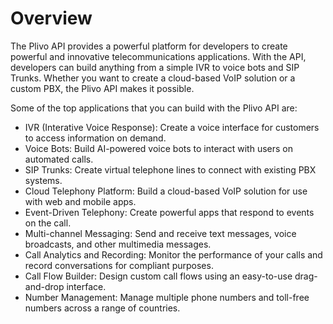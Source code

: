# Overview

The Plivo API provides a powerful platform for developers to create powerful
and innovative telecommunications applications. With the API, developers can
build anything from a simple IVR to voice bots and SIP Trunks. Whether you want
to create a cloud-based VoIP solution or a custom PBX, the Plivo API makes it
possible.

Some of the top applications that you can build with the Plivo API are:

- IVR (Interative Voice Response): Create a voice interface for customers to
  access information on demand.
- Voice Bots: Build AI-powered voice bots to interact with users on automated
  calls.
- SIP Trunks: Create virtual telephone lines to connect with existing PBX
  systems.
- Cloud Telephony Platform: Build a cloud-based VoIP solution for use with web
  and mobile apps.
- Event-Driven Telephony: Create powerful apps that respond to events on the
  call.
- Multi-channel Messaging: Send and receive text messages, voice broadcasts,
  and other multimedia messages.
- Call Analytics and Recording: Monitor the performance of your calls and
  record conversations for compliant purposes.
- Call Flow Builder: Design custom call flows using an easy-to-use
  drag-and-drop interface.
- Number Management: Manage multiple phone numbers and toll-free numbers across
  a range of countries.
